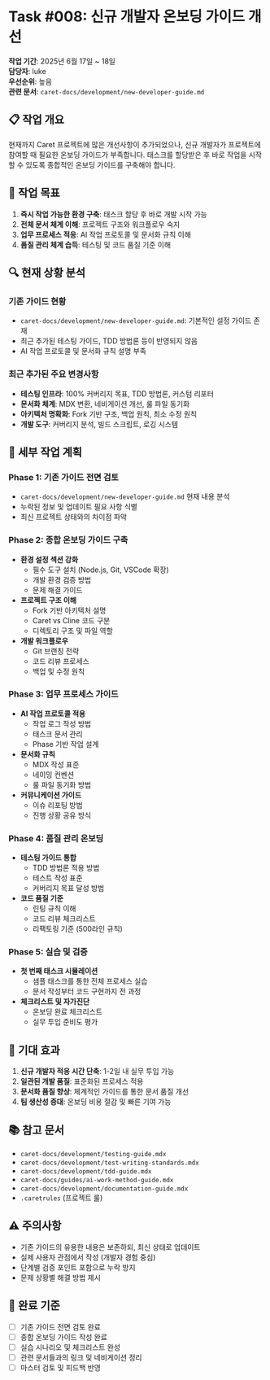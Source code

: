 # Task #008: 신규 개발자 온보딩 가이드 개선

**작업 기간**: 2025년 6월 17일 ~ 18일  
**담당자**: luke  
**우선순위**: 높음  
**관련 문서**: `caret-docs/development/new-developer-guide.md`

## 📋 **작업 개요**

현재까지 Caret 프로젝트에 많은 개선사항이 추가되었으나, 신규 개발자가 프로젝트에 참여할 때 필요한 온보딩 가이드가 부족합니다. 태스크를 할당받은 후 바로 작업을 시작할 수 있도록 종합적인 온보딩 가이드를 구축해야 합니다.

## 🎯 **작업 목표**

1. **즉시 작업 가능한 환경 구축**: 태스크 할당 후 바로 개발 시작 가능
2. **전체 문서 체계 이해**: 프로젝트 구조와 워크플로우 숙지
3. **업무 프로세스 적응**: AI 작업 프로토콜 및 문서화 규칙 이해
4. **품질 관리 체계 습득**: 테스팅 및 코드 품질 기준 이해

## 🔍 **현재 상황 분석**

### **기존 가이드 현황**
- `caret-docs/development/new-developer-guide.md`: 기본적인 설정 가이드 존재
- 최근 추가된 테스팅 가이드, TDD 방법론 등이 반영되지 않음
- AI 작업 프로토콜 및 문서화 규칙 설명 부족

### **최근 추가된 주요 변경사항**
- **테스팅 인프라**: 100% 커버리지 목표, TDD 방법론, 커스텀 리포터
- **문서화 체계**: MDX 변환, 네비게이션 개선, 룰 파일 동기화
- **아키텍처 명확화**: Fork 기반 구조, 백업 원칙, 최소 수정 원칙
- **개발 도구**: 커버리지 분석, 빌드 스크립트, 로깅 시스템

## 📝 **세부 작업 계획**

### **Phase 1: 기존 가이드 전면 검토**
- `caret-docs/development/new-developer-guide.md` 현재 내용 분석
- 누락된 정보 및 업데이트 필요 사항 식별
- 최신 프로젝트 상태와의 차이점 파악

### **Phase 2: 종합 온보딩 가이드 구축**
- **환경 설정 섹션 강화**
  - 필수 도구 설치 (Node.js, Git, VSCode 확장)
  - 개발 환경 검증 방법
  - 문제 해결 가이드
- **프로젝트 구조 이해**
  - Fork 기반 아키텍처 설명
  - Caret vs Cline 코드 구분
  - 디렉토리 구조 및 파일 역할
- **개발 워크플로우**
  - Git 브랜칭 전략
  - 코드 리뷰 프로세스
  - 백업 및 수정 원칙

### **Phase 3: 업무 프로세스 가이드**
- **AI 작업 프로토콜 적용**
  - 작업 로그 작성 방법
  - 태스크 문서 관리
  - Phase 기반 작업 설계
- **문서화 규칙**
  - MDX 작성 표준
  - 네이밍 컨벤션
  - 룰 파일 동기화 방법
- **커뮤니케이션 가이드**
  - 이슈 리포팅 방법
  - 진행 상황 공유 방식

### **Phase 4: 품질 관리 온보딩**
- **테스팅 가이드 통합**
  - TDD 방법론 적용 방법
  - 테스트 작성 표준
  - 커버리지 목표 달성 방법
- **코드 품질 기준**
  - 린팅 규칙 이해
  - 코드 리뷰 체크리스트
  - 리팩토링 기준 (500라인 규칙)

### **Phase 5: 실습 및 검증**
- **첫 번째 태스크 시뮬레이션**
  - 샘플 태스크를 통한 전체 프로세스 실습
  - 문서 작성부터 코드 구현까지 전 과정
- **체크리스트 및 자가진단**
  - 온보딩 완료 체크리스트
  - 실무 투입 준비도 평가

## 🚀 **기대 효과**

1. **신규 개발자 적응 시간 단축**: 1-2일 내 실무 투입 가능
2. **일관된 개발 품질**: 표준화된 프로세스 적용
3. **문서화 품질 향상**: 체계적인 가이드를 통한 문서 품질 개선
4. **팀 생산성 증대**: 온보딩 비용 절감 및 빠른 기여 가능

## 📚 **참고 문서**

- `caret-docs/development/testing-guide.mdx`
- `caret-docs/development/test-writing-standards.mdx`
- `caret-docs/development/tdd-guide.mdx`
- `caret-docs/guides/ai-work-method-guide.mdx`
- `caret-docs/development/documentation-guide.mdx`
- `.caretrules` (프로젝트 룰)

## ⚠️ **주의사항**

- 기존 가이드의 유용한 내용은 보존하되, 최신 상태로 업데이트
- 실제 사용자 관점에서 작성 (개발자 경험 중심)
- 단계별 검증 포인트 포함으로 누락 방지
- 문제 상황별 해결 방법 제시

## 🎯 **완료 기준**

- [ ] 기존 가이드 전면 검토 완료
- [ ] 종합 온보딩 가이드 작성 완료
- [ ] 실습 시나리오 및 체크리스트 완성
- [ ] 관련 문서들과의 링크 및 네비게이션 정리
- [ ] 마스터 검토 및 피드백 반영 